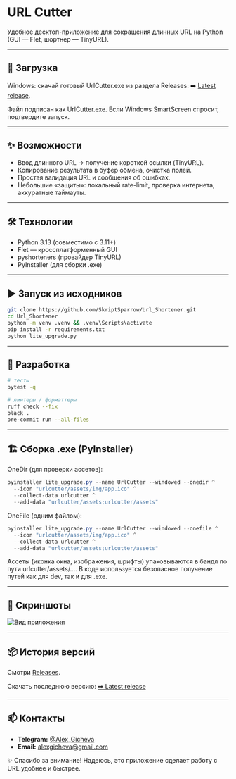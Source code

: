 # URL Cutter

Удобное десктоп-приложение для сокращения длинных URL на Python (GUI — Flet, шортнер — TinyURL).

---

## 🔽 Загрузка

Windows: скачай готовый UrlCutter.exe из раздела Releases:
➡️ [Latest release](https://github.com/SkriptSparrow/Url_Shortener/releases/latest).

Файл подписан как UrlCutter.exe. Если Windows SmartScreen спросит, подтвердите запуск.

---

## ✨ Возможности

- Ввод длинного URL → получение короткой ссылки (TinyURL).
- Копирование результата в буфер обмена, очистка полей.
- Простая валидация URL и сообщения об ошибках.
- Небольшие «защиты»: локальный rate-limit, проверка интернета, аккуратные таймауты.

---

## 🛠 Технологии

- Python 3.13 (совместимо с 3.11+)
- Flet — кроссплатформенный GUI
- pyshorteners (провайдер TinyURL)
- PyInstaller (для сборки .exe)

---

## ▶️ Запуск из исходников
```bash
git clone https://github.com/SkriptSparrow/Url_Shortener.git
cd Url_Shortener
python -m venv .venv && .venv\Scripts\activate
pip install -r requirements.txt
python lite_upgrade.py
```

---

## 🧪 Разработка
```bash
# тесты
pytest -q

# линтеры / форматтеры
ruff check --fix
black .
pre-commit run --all-files
```

---

## 🏗 Сборка .exe (PyInstaller)

OneDir (для проверки ассетов):

```powershell
pyinstaller lite_upgrade.py --name UrlCutter --windowed --onedir ^
  --icon "urlcutter/assets/img/app.ico" ^
  --collect-data urlcutter ^
  --add-data "urlcutter/assets;urlcutter/assets"
```


OneFile (одним файлом):

```powershell
pyinstaller lite_upgrade.py --name UrlCutter --windowed --onefile ^
  --icon "urlcutter/assets/img/app.ico" ^
  --collect-data urlcutter ^
  --add-data "urlcutter/assets;urlcutter/assets"
```

Ассеты (иконка окна, изображения, шрифты) упаковываются в бандл по пути urlcutter/assets/....
В коде используется безопасное получение путей как для dev, так и для .exe.

---

## 📸 Скриншоты

![Вид приложения](https://i.ibb.co/LXN1Z5dq/app.png)

---

## 📦 История версий

Смотри [Releases](https://github.com/SkriptSparrow/Url_Shortener/releases).

Скачать последнюю версию: [➡️ Latest release](https://github.com/SkriptSparrow/Url_Shortener/releases/latest)

---


## 📫 Контакты

* **Telegram:** [@Alex\_Gicheva](https://t.me/Alex_Gicheva)
* **Email:** [alexgicheva@gmail.com](mailto:alexgicheva@gmail.com)

✨ Спасибо за внимание! Надеюсь, это приложение сделает работу с URL удобнее и быстрее.
